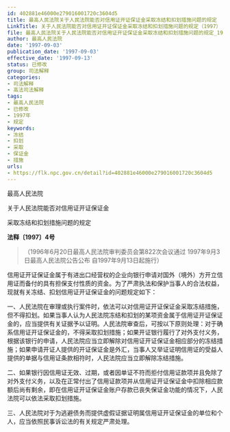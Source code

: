 ```yaml
---
id: 402881e46000e279016001720c3604d5
title: 最高人民法院关于人民法院能否对信用证开证保证金采取冻结和扣划措施问题的规定
LinkTitle: 关于人民法院能否对信用证开证保证金采取冻结和扣划措施问题的规定（1997）
file: 最高人民法院关于人民法院能否对信用证开证保证金采取冻结和扣划措施问题的规定_19970903_402881e46000e279016001720c3604d5.docx
author: 最高人民法院
date: '1997-09-03'
publication_date: '1997-09-03'
effective_date: '1997-09-13'
status: 已修改
group: 司法解释
categories:
- 司法解释
- 高法司法解释
tags:
- 最高人民法院
- 已修改
- 1997年
- 规定
keywords:
- 冻结
- 扣划
- 采取
- 保证金
- 措施
urls:
- https://flk.npc.gov.cn/detail?id=402881e46000e279016001720c3604d5
---
```


最高人民法院

关于人民法院能否对信用证开证保证金

采取冻结和扣划措施问题的规定

**法释〔1997〕4号**

> （1996年6月20日最高人民法院审判委员会第822次会议通过 1997年9月3日最高人民法院公告公布 自1997年9月13日起施行）

信用证开证保证金属于有进出口经营权的企业向银行申请对国外（境外）方开立信用证而备付的具有担保支付性质的资金。为了严肃执法和保护当事人的合法权益，现就有关冻结、扣划信用证开证保证金的问题规定如下：

一、人民法院在审理或执行案件时，依法可以对信用证开证保证金采取冻结措施，但不得扣划。如果当事人认为人民法院冻结和扣划的某项资金属于信用证开证保证金的，应当提供有关证据予以证明。人民法院审查后，可按以下原则处理：对于确系信用证开证保证金的，不得采取扣划措施；如果开证银行履行了对外支付义务，根据该银行的申请，人民法院应当立即解除对信用证开证保证金相应部分的冻结措施；如果申请开证人提供的开证保证金是外汇，当事人又举证证明信用证的受益人提供的单据与信用证条款相符时，人民法院应当立即解除冻结措施。

二、如果银行因信用证无效、过期，或者因单证不符而拒付信用证款项并且免除了对外支付义务，以及在正常付出了信用证款项并从信用证开证保证金中扣除相应款额后尚有剩余，即在信用证开证保证金账户存款已丧失保证金功能的情况下，人民法院可以依法采取扣划措施。

三、人民法院对于为逃避债务而提供虚假证据证明属信用证开证保证金的单位和个人，应当依照民事诉讼法的有关规定严肃处理。
